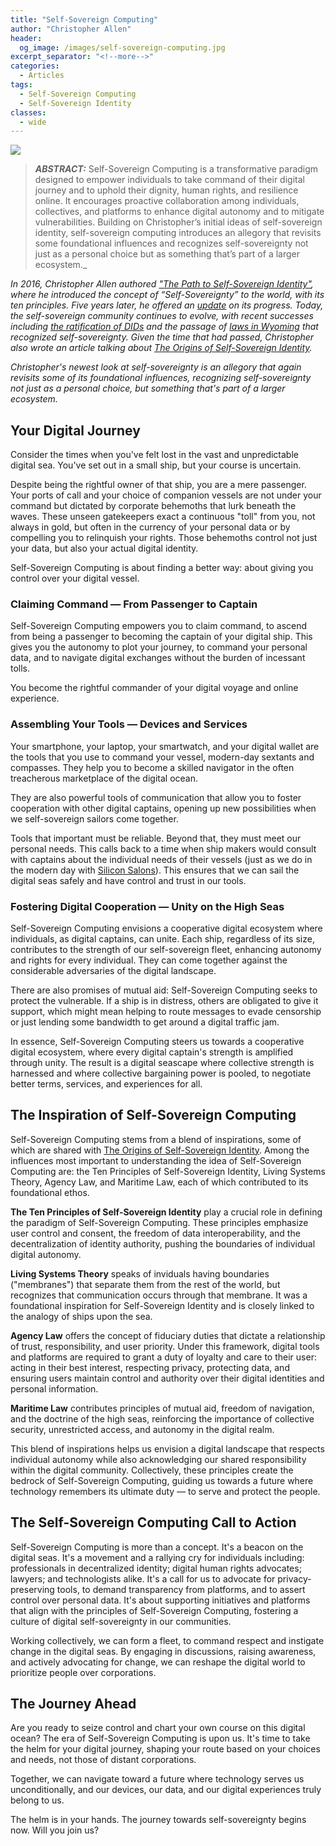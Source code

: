 ```yaml
---
title: "Self-Sovereign Computing"
author: "Christopher Allen"
header:
  og_image: /images/self-sovereign-computing.jpg
excerpt_separator: "<!--more-->"
categories:
  - Articles
tags:
  - Self-Sovereign Computing
  - Self-Sovereign Identity
classes:
  - wide
---
```


![](https://www.blockchaincommons.com/images/self-sovereign-computing.jpg)

> ***ABSTRACT:*** Self-Sovereign Computing is a transformative paradigm designed to empower individuals to take command of their digital journey and to uphold their dignity, human rights, and resilience online. It encourages proactive collaboration among individuals, collectives, and platforms to enhance digital autonomy and to mitigate vulnerabilities. Building on Christopher’s initial ideas of self-sovereign identity, self-sovereign computing introduces an allegory that revisits some foundational influences and recognizes self-sovereignty not just as a personal choice but as something that’s part of a larger ecosystem._

_In 2016, Christopher Allen authored ["The Path to Self-Sovereign Identity"](http://www.lifewithalacrity.com/2016/04/the-path-to-self-soverereign-identity.html), where he introduced the concept of “Self-Sovereignty” to the world, with its ten principles. Five years later, he offered an [update](https://www.blockchaincommons.com/musings/SSI-5-Years-On/) on its progress. Today, the self-sovereign community continues to evolve, with recent successes including [the ratification of DIDs](https://www.blockchaincommons.com/news/specifications/DIDs-Ratified/) and the passage of [laws in Wyoming](https://www.blockchaincommons.com/articles/Principal-Authority/) that recognized self-sovereignty. Given the time that had passed, Christopher also wrote an article talking about [The Origins of Self-Sovereign Identity](https://www.blockchaincommons.com/musings/origins-SSI/)._

_Christopher's newest look at self-sovereignty is an allegory that again revisits some of its foundational influences, recognizing self-sovereignty not just as a personal choice, but something that's part of a larger ecosystem._

<!--more-->

## Your Digital Journey

Consider the times when you've felt lost in the vast and unpredictable digital sea. You've set out in a small ship, but your course is uncertain.

Despite being the rightful owner of that ship, you are a mere passenger. Your ports of call and your choice of companion vessels are not under your command but dictated by corporate behemoths that lurk beneath the waves. These unseen gatekeepers exact a continuous "toll" from you, not always in gold, but often in the currency of your personal data or by compelling you to relinquish your rights. Those behemoths control not just your data, but also your actual digital identity.

Self-Sovereign Computing is about finding a better way: about giving you control over your digital vessel.

### Claiming Command — From Passenger to Captain

Self-Sovereign Computing empowers you to claim command, to ascend from being a passenger to becoming the captain of your digital ship. This gives you the autonomy to plot your journey, to command your personal data, and to navigate digital exchanges without the burden of incessant tolls.

You become the rightful commander of your digital voyage and online experience.

### Assembling Your Tools — Devices and Services

Your smartphone, your laptop, your smartwatch, and your digital wallet are the tools that you use to command your vessel, modern-day sextants and compasses. They help you to become a skilled navigator in the often treacherous marketplace of the digital ocean. 

They are also powerful tools of communication that allow you to foster cooperation with other digital captains, opening up new possibilities when we self-sovereign sailors come together.

Tools that important must be reliable. Beyond that, they must meet our personal needs. This calls back to a time when ship makers would consult with captains about the individual needs of their vessels (just as we do in the modern day with [Silicon Salons](https://www.siliconsalon.info/)). This ensures that we can sail the digital seas safely and have control and trust in our tools.

### Fostering Digital Cooperation — Unity on the High Seas

Self-Sovereign Computing envisions a cooperative digital ecosystem where individuals, as digital captains, can unite. Each ship, regardless of its size, contributes to the strength of our self-sovereign fleet, enhancing autonomy and rights for every individual. They can come together against the considerable adversaries of the digital landscape. 

There are also promises of mutual aid: Self-Sovereign Computing seeks to protect the vulnerable. If a ship is in distress, others are obligated to give it support, which might mean helping to route messages to evade censorship or just lending some bandwidth to get around a digital traffic jam.

In essence, Self-Sovereign Computing steers us towards a cooperative digital ecosystem, where every digital captain's strength is amplified through unity. The result is a digital seascape where collective strength is harnessed and where collective bargaining power is pooled, to negotiate better terms, services, and experiences for all.

## The Inspiration of Self-Sovereign Computing

Self-Sovereign Computing stems from a blend of inspirations, some of which are shared with [The Origins of Self-Sovereign Identity](https://www.blockchaincommons.com/musings/origins-SSI/). Among the influences most important to understanding the idea of Self-Sovereign Computing are: the Ten Principles of Self-Sovereign Identity, Living Systems Theory, Agency Law, and Maritime Law, each of which contributed to its foundational ethos.

**The Ten Principles of Self-Sovereign Identity** play a crucial role in defining the paradigm of Self-Sovereign Computing. These principles emphasize user control and consent, the freedom of data interoperability, and the decentralization of identity authority, pushing the boundaries of individual digital autonomy.

**Living Systems Theory** speaks of inviduals having boundaries ("membranes") that separate them from the rest of the world, but recognizes that communication occurs through that membrane. It was a foundational inspiration for Self-Sovereign Identity and is closely linked to the analogy of ships upon the sea.

**Agency Law** offers the concept of fiduciary duties that dictate a relationship of trust, responsibility, and user priority. Under this framework, digital tools and platforms are required to grant a duty of loyalty and care to their user: acting in their best interest, respecting privacy, protecting data, and ensuring users maintain control and authority over their digital identities and personal information.

**Maritime Law** contributes principles of mutual aid, freedom of navigation, and the doctrine of the high seas, reinforcing the importance of collective security, unrestricted access, and autonomy in the digital realm.

This blend of inspirations helps us envision a digital landscape that respects individual autonomy while also acknowledging our shared responsibility within the digital community. Collectively, these principles create the bedrock of Self-Sovereign Computing, guiding us towards a future where technology remembers its ultimate duty — to serve and protect the people. 

## The Self-Sovereign Computing Call to Action

Self-Sovereign Computing is more than a concept. It's a beacon on the digital seas. It's a movement and a rallying cry for individuals including: professionals in decentralized identity; digital human rights advocates; lawyers; and technologists alike. It's a call for us to advocate for privacy-preserving tools, to demand transparency from platforms, and to assert control over personal data. It's about supporting initiatives and platforms that align with the principles of Self-Sovereign Computing, fostering a culture of digital self-sovereignty in our communities.

Working collectively, we can form a fleet, to command respect and instigate change in the digital seas. By engaging in discussions, raising awareness, and actively advocating for change, we can reshape the digital world to prioritize people over corporations.

## The Journey Ahead

Are you ready to seize control and chart your own course on this digital ocean? The era of Self-Sovereign Computing is upon us. It's time to take the helm for your digital journey, shaping your route based on your choices and needs, not those of distant corporations.

Together, we can navigate toward a future where technology serves us unconditionally, and our devices, our data, and our digital experiences truly belong to us. 

The helm is in your hands. The journey towards self-sovereignty begins now. Will you join us?
